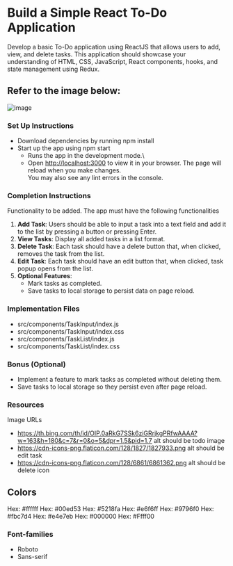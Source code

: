 # Build a Simple React To-Do Application 

Develop a basic To-Do application using ReactJS that allows users to add, view, and delete tasks. This application should showcase your understanding of HTML, CSS, JavaScript, React components, hooks, and state management using Redux.

## Refer to the image below:
![image](https://github.com/sainath2216/ReactProjectTodoApplication/assets/160031018/dbd67940-5043-4cbf-bfc2-7ce59a6e5fd3)

### Set Up Instructions
+ Download dependencies by running npm install
+ Start up the app using npm start
  - Runs the app in the development mode.\
  -  Open [http://localhost:3000](http://localhost:3000) to view it in your browser.
    The page will reload when you make changes.\
    You may also see any lint errors in the console.

### Completion Instructions
  Functionality to be added. 
  The app must have the following functionalities
  1. **Add Task**: Users should be able to input a task into a text field and add it to the list by pressing a button or pressing Enter.
  2. **View Tasks**: Display all added tasks in a list format.
  3. **Delete Task**: Each task should have a delete button that, when clicked, removes the task from the list.
  4. **Edit Task**: Each task should have an edit button that, when clicked, task popup opens from the list.
  5. **Optional Features**:
     + Mark tasks as completed.
     + Save tasks to local storage to persist data on page reload.
  
  ### Implementation Files
   + src/components/TaskInput/index.js
   + src/components/TaskInput/index.css
   + src/components/TaskList/index.js
   + src/components/TaskList/index.css
  
### Bonus (Optional)

 + Implement a feature to mark tasks as completed without deleting them.
 + Save tasks to local storage so they persist even after page reload.
### Resources
Image URLs
+ https://th.bing.com/th/id/OIP.0aRkG7SSk6ziGRrjkgPRfwAAAA?w=163&h=180&c=7&r=0&o=5&dpr=1.5&pid=1.7 alt should be todo image
+ https://cdn-icons-png.flaticon.com/128/1827/1827933.png alt should be edit task
+ https://cdn-icons-png.flaticon.com/128/6861/6861362.png alt should be delete icon


## Colors
Hex: #ffffff
Hex: #00ed53
Hex: #5218fa
Hex: #e6f6ff
Hex: #9796f0
Hex: #fbc7d4
Hex: #e4e7eb
Hex: #000000
Hex: #Ffff00

### Font-families
+ Roboto
+ Sans-serif

